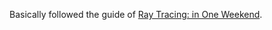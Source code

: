 Basically followed the guide of [Ray Tracing: in One Weekend](https://github.com/RayTracing/InOneWeekend).